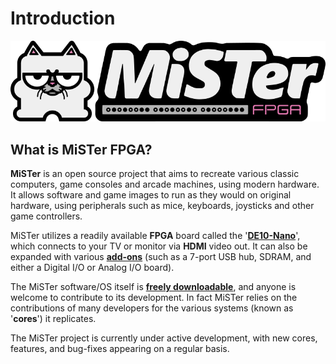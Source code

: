 # Introduction

![MiSTer FPGA Logo](assets/logo_small.png)

## What is MiSTer FPGA?

**MiSTer** is an open source project that aims to recreate various classic computers, game consoles and arcade machines, using modern hardware. It allows software and game images to run as they would on original hardware, using peripherals such as mice, keyboards, joysticks and other game controllers.

MiSTer utilizes a readily available **FPGA** board called the '**[DE10-Nano](http://de10-nano.terasic.com)**', which connects to your TV or monitor via **HDMI** video out. It can also be expanded with various **[add-ons](https://github.com/MiSTer-devel/Main_MiSTer/wiki/Addons-Overview)** (such as a 7-port USB hub, SDRAM, and either a Digital I/O or Analog I/O board).

The MiSTer software/OS itself is **[freely downloadable](setup/mr-fusion.md)**, and anyone is welcome to contribute to its development. In fact MiSTer relies on the contributions of many developers for the various systems (known as '**cores**') it replicates. 

The MiSTer project is currently under active development, with new cores, features, and bug-fixes appearing on a regular basis.

